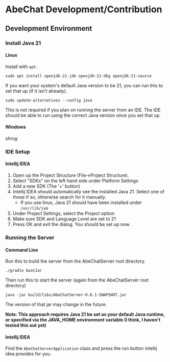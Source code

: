 # AbeChat Development/Contribution

## Development Environment

### Install Java 21
#### Linux
Install with `apt`.
```shell
sudo apt install openjdk-21-jdk openjdk-21-dbg openjdk-21-source
```

If you want your system's default Java version to be 21, you can run this to set that up (if it isn't already).
```shell
sudo update-alternatives --config java
```
This is not required if you plan on running the server from an IDE. The IDE should be able to run using the correct
Java version once you set that up.

#### Windows
_shrug_

### IDE Setup

#### Intellij IDEA
1. Open up the Project Structure (File->Project Structure).
2. Select "SDKs" on the left hand side under Platform Settings
3. Add a new SDK (The '+' button)
4. Intellij IDEA should automatically see the installed Java 21. Select one of those if so, otherwise search for it manually. 
   - If you use linux, Java 21 should have been installed under `/usr/lib/jvm`
5. Under Project Settings, select the Project option
6. Make sure SDK and Language Level are set to 21
7. Press OK and exit the dialog. You should be set up now.

### Running the Server

#### Command Line
Run this to build the server from the AbeChatServer root directory.
```shell
./gradle bootJar
```
Then run this to start the server (again from the AbeChatServer root directory)
```shell
java -jar build/libs/AbeChatServer-0.0.1-SNAPSHOT.jar
```
The version of that jar may change in the future.

**Note: This approach requires Java 21 be set as your default Java runtime, or specified via the JAVA_HOME environment variable (I think, I haven't tested this out yet)**

#### Intellij IDEA
Find the `AbeChatServerApplication` class and press the run button intellij idea provides for you.